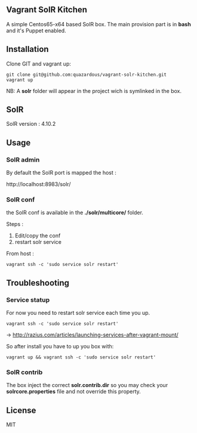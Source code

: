 ## Vagrant SolR Kitchen

A simple Centos65-x64 based SolR box. The main provision part is in **bash** and it's Puppet enabled.

## Installation

Clone GIT and vagrant up:

    git clone git@github.com:quazardous/vagrant-solr-kitchen.git
    vagrant up

NB: A **solr** folder will appear in the project wich is symlinked in the box.

## SolR

SolR version : 4.10.2

## Usage

### SolR admin

By default the SolR port is mapped the host :

http://localhost:8983/solr/

### SolR conf

the SolR conf is available in the **./solr/multicore/** folder.

Steps :

1. Edit/copy the conf
2. restart solr service

From host :

    vagrant ssh -c 'sudo service solr restart'

## Troubleshooting

### Service statup

For now you need to restart solr service each time you up.

    vagrant ssh -c 'sudo service solr restart'

-> http://razius.com/articles/launching-services-after-vagrant-mount/

So after install you have to up you box with:

    vagrant up && vagrant ssh -c 'sudo service solr restart'

### SolR contrib

The box inject the correct **solr.contrib.dir** so you may check your **solrcore.properties** file and not override this property.

## License

MIT

